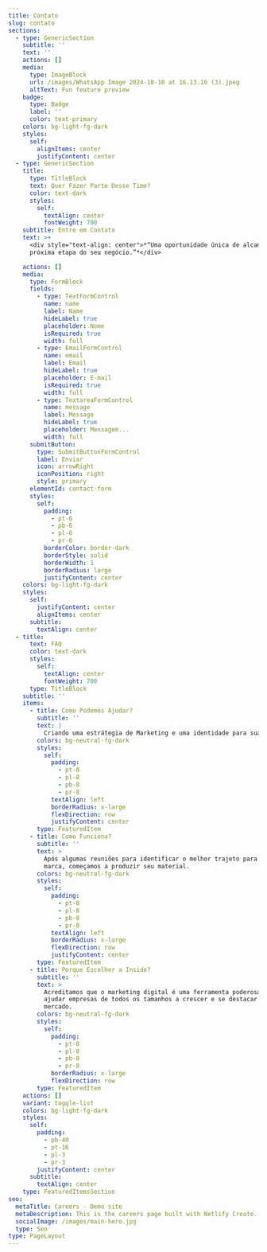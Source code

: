```yaml
---
title: Contato
slug: contato
sections:
  - type: GenericSection
    subtitle: ''
    text: ''
    actions: []
    media:
      type: ImageBlock
      url: /images/WhatsApp Image 2024-10-10 at 16.13.16 (3).jpeg
      altText: Fun feature preview
    badge:
      type: Badge
      label: ''
      color: text-primary
    colors: bg-light-fg-dark
    styles:
      self:
        alignItems: center
        justifyContent: center
  - type: GenericSection
    title:
      type: TitleBlock
      text: Quer Fazer Parte Desse Time?
      color: text-dark
      styles:
        self:
          textAlign: center
          fontWeight: 700
    subtitle: Entre em Contato
    text: >+
      <div style="text-align: center">*“Uma oportunidade única de alcançar a
      próxima etapa do seu negócio.”*</div>

    actions: []
    media:
      type: FormBlock
      fields:
        - type: TextFormControl
          name: name
          label: Name
          hideLabel: true
          placeholder: Nome
          isRequired: true
          width: full
        - type: EmailFormControl
          name: email
          label: Email
          hideLabel: true
          placeholder: E-mail
          isRequired: true
          width: full
        - type: TextareaFormControl
          name: message
          label: Message
          hideLabel: true
          placeholder: Mensagem...
          width: full
      submitButton:
        type: SubmitButtonFormControl
        label: Enviar
        icon: arrowRight
        iconPosition: right
        style: primary
      elementId: contact-form
      styles:
        self:
          padding:
            - pt-6
            - pb-6
            - pl-6
            - pr-6
          borderColor: border-dark
          borderStyle: solid
          borderWidth: 1
          borderRadius: large
          justifyContent: center
    colors: bg-light-fg-dark
    styles:
      self:
        justifyContent: center
        alignItems: center
      subtitle:
        textAlign: center
  - title:
      text: FAQ
      color: text-dark
      styles:
        self:
          textAlign: center
          fontWeight: 700
      type: TitleBlock
    subtitle: ''
    items:
      - title: Como Podemos Ajudar?
        subtitle: ''
        text: |
          Criando uma estrátegia de Marketing e uma identidade para sua Marca.
        colors: bg-neutral-fg-dark
        styles:
          self:
            padding:
              - pt-8
              - pl-8
              - pb-8
              - pr-8
            textAlign: left
            borderRadius: x-large
            flexDirection: row
            justifyContent: center
        type: FeaturedItem
      - title: Como Funciona?
        subtitle: ''
        text: >
          Após algumas reuniões para identificar o melhor trajeto para sua
          marca, começamos a produzir seu material.
        colors: bg-neutral-fg-dark
        styles:
          self:
            padding:
              - pt-8
              - pl-8
              - pb-8
              - pr-8
            textAlign: left
            borderRadius: x-large
            flexDirection: row
            justifyContent: center
        type: FeaturedItem
      - title: Porque Escolher a Inside?
        subtitle: ''
        text: >
          Acreditamos que o marketing digital é uma ferramenta poderosa que pode
          ajudar empresas de todos os tamanhos a crescer e se destacar no
          mercado.
        colors: bg-neutral-fg-dark
        styles:
          self:
            padding:
              - pt-8
              - pl-8
              - pb-8
              - pr-8
            borderRadius: x-large
            flexDirection: row
        type: FeaturedItem
    actions: []
    variant: toggle-list
    colors: bg-light-fg-dark
    styles:
      self:
        padding:
          - pb-40
          - pt-16
          - pl-3
          - pr-3
        justifyContent: center
      subtitle:
        textAlign: center
    type: FeaturedItemsSection
seo:
  metaTitle: Careers - Demo site
  metaDescription: This is the careers page built with Netlify Create.
  socialImage: /images/main-hero.jpg
  type: Seo
type: PageLayout
---
```


